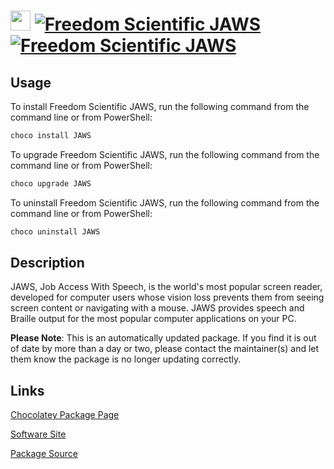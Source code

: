 ﻿# <img src="https://cdn.jsdelivr.net/gh/mkevenaar/chocolatey-packages@e8482fd8d4d0eb2ec196902b39a85218f67c361b/icons/JAWS.png" width="32" height="32"/> [![Freedom Scientific JAWS](https://img.shields.io/chocolatey/v/JAWS.svg?label=Freedom+Scientific+JAWS)](https://chocolatey.org/packages/JAWS) [![Freedom Scientific JAWS](https://img.shields.io/chocolatey/dt/JAWS.svg)](https://chocolatey.org/packages/JAWS)

## Usage
To install Freedom Scientific JAWS, run the following command from the command line or from PowerShell:
```powershell
choco install JAWS
```

To upgrade Freedom Scientific JAWS, run the following command from the command line or from PowerShell:
```powershell
choco upgrade JAWS
```

To uninstall Freedom Scientific JAWS, run the following command from the command line or from PowerShell:
```powershell
choco uninstall JAWS
```

## Description
JAWS, Job Access With Speech, is the world's most popular screen reader, developed for computer users whose vision loss prevents them from seeing screen content or navigating with a mouse. JAWS provides speech and Braille output for the most popular computer applications on your PC.

**Please Note**: This is an automatically updated package. If you find it is
out of date by more than a day or two, please contact the maintainer(s) and
let them know the package is no longer updating correctly.



## Links
[Chocolatey Package Page](https://chocolatey.org/packages/JAWS)

[Software Site](https://www.freedomscientific.com/products/software/jaws/)

[Package Source](https://github.com/mkevenaar/chocolatey-packages/tree/master/automatic/JAWS)

